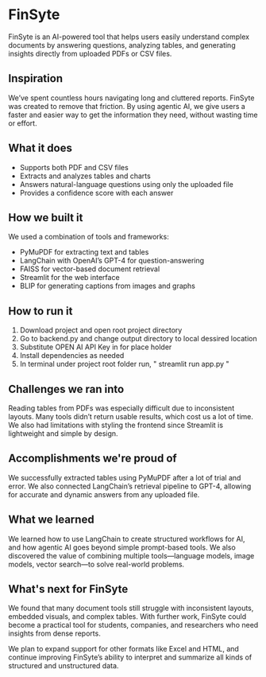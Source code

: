 # FinSyte
FinSyte is an AI-powered tool that helps users easily understand complex documents by answering questions, analyzing tables, and generating insights directly from uploaded PDFs or CSV files.

## Inspiration
We’ve spent countless hours navigating long and cluttered reports. FinSyte was created to remove that friction. By using agentic AI, we give users a faster and easier way to get the information they need, without wasting time or effort.

## What it does
- Supports both PDF and CSV files
- Extracts and analyzes tables and charts
- Answers natural-language questions using only the uploaded file
- Provides a confidence score with each answer

## How we built it
We used a combination of tools and frameworks:
- PyMuPDF for extracting text and tables
- LangChain with OpenAI’s GPT-4 for question-answering
- FAISS for vector-based document retrieval
- Streamlit for the web interface
- BLIP for generating captions from images and graphs

## How to run it
1. Download project and open root project directory
2. Go to backend.py and change output directory to local dessired location
3. Substitute OPEN AI API Key in for place holder
4. Install dependencies as needed
5. In terminal under project root folder run, " streamlit run app.py "

## Challenges we ran into
Reading tables from PDFs was especially difficult due to inconsistent layouts. Many tools didn’t return usable results, which cost us a lot of time. We also had limitations with styling the frontend since Streamlit is lightweight and simple by design.

## Accomplishments we're proud of
We successfully extracted tables using PyMuPDF after a lot of trial and error. We also connected LangChain’s retrieval pipeline to GPT-4, allowing for accurate and dynamic answers from any uploaded file.

## What we learned
We learned how to use LangChain to create structured workflows for AI, and how agentic AI goes beyond simple prompt-based tools. We also discovered the value of combining multiple tools—language models, image models, vector search—to solve real-world problems.

## What's next for FinSyte
We found that many document tools still struggle with inconsistent layouts, embedded visuals, and complex tables. With further work, FinSyte could become a practical tool for students, companies, and researchers who need insights from dense reports.  

We plan to expand support for other formats like Excel and HTML, and continue improving FinSyte’s ability to interpret and summarize all kinds of structured and unstructured data.


